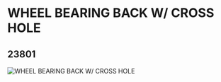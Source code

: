 # WHEEL BEARING BACK W/ CROSS HOLE
## 23801
![WHEEL BEARING BACK W/ CROSS HOLE](https://lc-www-live-s.legocdn.com/media/bricks/5/2/6145859.jpg)